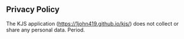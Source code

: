 ## Privacy Policy

The KJS application (https://1john419.github.io/kjs/) does not collect or share any personal data. Period.

